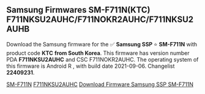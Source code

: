 <h2>Samsung Firmwares SM-F711N(KTC) F711NKSU2AUHC/F711NOKR2AUHC/F711NKSU2AUHB</h2>
Download the Samsung firmware for the ✅ <strong>Samsung SSP </strong> ⭐ <strong>SM-F711N</strong> with product code <strong>KTC</strong> <strong> from South Korea</strong>. This firmware has version number PDA <strong>F711NKSU2AUHC</strong> and CSC F711NOKR2AUHC. The operating system of this firmware is Android R , with build date 2021-09-06. Changelist <strong>22409231</strong>.


[SM-F711N](https://samfirm.shop/samsung/model/SM-F711N)
[F711NKSU2AUHC](https://samfirm.shop/samsung/pda/F711NKSU2AUHC)
[Download Firmware Samsung SSP SM-F711N](https://samfirm.shop/samsung/firmware/452844)
